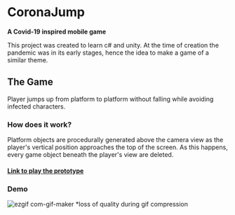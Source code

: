 # CoronaJump
 
**A Covid-19 inspired mobile game**

This project was created to learn c# and unity. 
At the time of creation the pandemic was in its early stages, hence the idea to make a game of a similar theme.

## The Game

Player jumps up from platform to platform without falling while avoiding infected characters.

### How does it work?

Platform objects are procedurally generated above the camera view as the player's vertical position approaches the top of the screen.
As this happens, every game object beneath the player's view are deleted.

#### [Link to play the prototype](https://coronajumpv2.web.app)


### Demo
![ezgif com-gif-maker](https://user-images.githubusercontent.com/67180268/164120157-6e311176-38a3-444d-b8d8-9a928de49331.gif)
*loss of quality during gif compression
